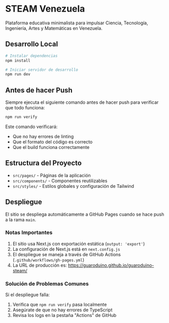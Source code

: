 # STEAM Venezuela

Plataforma educativa minimalista para impulsar Ciencia, Tecnología, Ingeniería, Artes y Matemáticas en Venezuela.

## Desarrollo Local

```bash
# Instalar dependencias
npm install

# Iniciar servidor de desarrollo
npm run dev
```

## Antes de hacer Push

Siempre ejecuta el siguiente comando antes de hacer push para verificar que todo funciona:

```bash
npm run verify
```

Este comando verificará:
- Que no hay errores de linting
- Que el formato del código es correcto
- Que el build funciona correctamente

## Estructura del Proyecto

- `src/pages/` - Páginas de la aplicación
- `src/components/` - Componentes reutilizables
- `src/styles/` - Estilos globales y configuración de Tailwind

## Despliegue

El sitio se despliega automáticamente a GitHub Pages cuando se hace push a la rama `main`.

### Notas Importantes

1. El sitio usa Next.js con exportación estática (`output: 'export'`)
2. La configuración de Next.js está en `next.config.js`
3. El despliegue se maneja a través de GitHub Actions (`.github/workflows/gh-pages.yml`)
4. La URL de producción es: https://guaroduino.github.io/guaroduino-steam/

### Solución de Problemas Comunes

Si el despliegue falla:
1. Verifica que `npm run verify` pasa localmente
2. Asegúrate de que no hay errores de TypeScript
3. Revisa los logs en la pestaña "Actions" de GitHub
